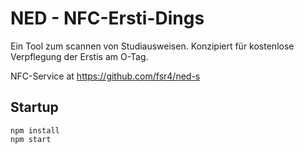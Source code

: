 # NED - NFC-Ersti-Dings
Ein Tool zum scannen von Studiausweisen. 
Konzipiert für kostenlose Verpflegung der Erstis am O-Tag. 

NFC-Service at https://github.com/fsr4/ned-s

## Startup
```
npm install
npm start
```
